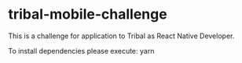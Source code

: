 # tribal-mobile-challenge
This is a challenge for application to Tribal as React Native Developer.

To install dependencies please execute: 
yarn

